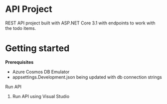 ﻿# API Project

REST API project built with ASP.NET Core 3.1 with endpoints to work with the todo items.

# Getting started

**Prerequisites**
* Azure Cosmos DB Emulator 
* appsettings.Development.json being updated with db connection strings

Run API
1. Run API using Visual Studio



